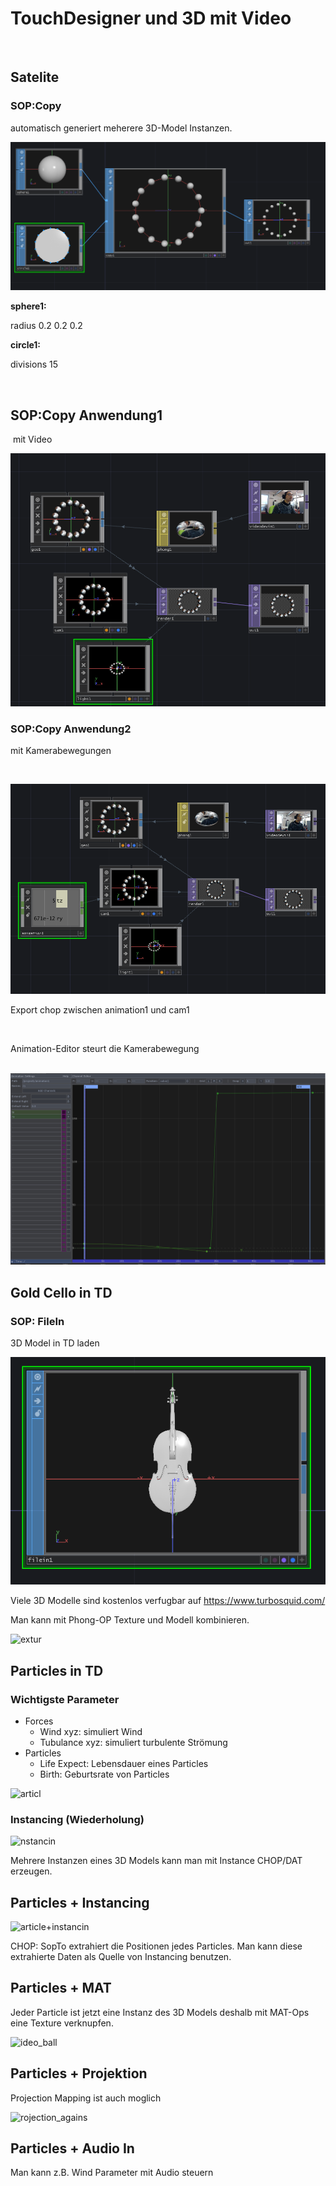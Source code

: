 TouchDesigner und 3D mit Video
====================

 

## Satelite

### SOP:Copy

automatisch generiert meherere 3D-Model Instanzen.

![](K2/copy.PNG)

**sphere1:**

radius 0.2 0.2 0.2

**circle1:**

divisions 15

 

## SOP:Copy Anwendung1

 mit Video

![ide](K2/video.PNG)



### SOP:Copy Anwendung2

mit Kamerabewegungen

 

![amer](K2/camera.PNG)

Export chop zwischen animation1 und cam1

 

Animation-Editor steurt die Kamerabewegung

 ![nimatio](K2/animation.PNG)



## Gold Cello in TD

### SOP: FileIn 

3D Model in TD laden

![ell](K2/cello.PNG)



Viele 3D Modelle sind kostenlos verfugbar auf https://www.turbosquid.com/



Man kann mit Phong-OP Texture und Modell kombinieren.

![extur](C:\Users\chikashi\Desktop\Software2-SS2018\K2\texture.PNG)



## Particles in TD



### Wichtigste Parameter

- Forces
  - Wind xyz: simuliert Wind 
  - Tubulance xyz: simuliert turbulente Strömung
- Particles
  - Life Expect: Lebensdauer eines Particles
  - Birth: Geburtsrate von Particles



![articl](C:\Users\chikashi\Desktop\Software2-SS2018\K2\particle.PNG)



### Instancing (Wiederholung)



![nstancin](C:\Users\chikashi\Desktop\Software2-SS2018\K2\Instancing.PNG)



Mehrere Instanzen eines 3D Models kann man mit Instance CHOP/DAT erzeugen.

## Particles + Instancing

![article+instancin](C:\Users\chikashi\Desktop\Software2-SS2018\K2\particle+instancing.PNG)

CHOP: SopTo extrahiert die Positionen jedes Particles. Man kann diese extrahierte Daten als Quelle von Instancing benutzen.



## Particles + MAT

Jeder Particle ist jetzt eine Instanz des 3D Models deshalb mit MAT-Ops eine Texture verknupfen.



![ideo_ball](C:\Users\chikashi\Desktop\Software2-SS2018\K2\video_balls.PNG)



## Particles + Projektion 

Projection Mapping ist auch moglich

![rojection_agains](C:\Users\chikashi\Desktop\Software2-SS2018\K2\projection_against.PNG)



## Particles + Audio In

Man kann z.B. Wind Parameter mit Audio steuern





